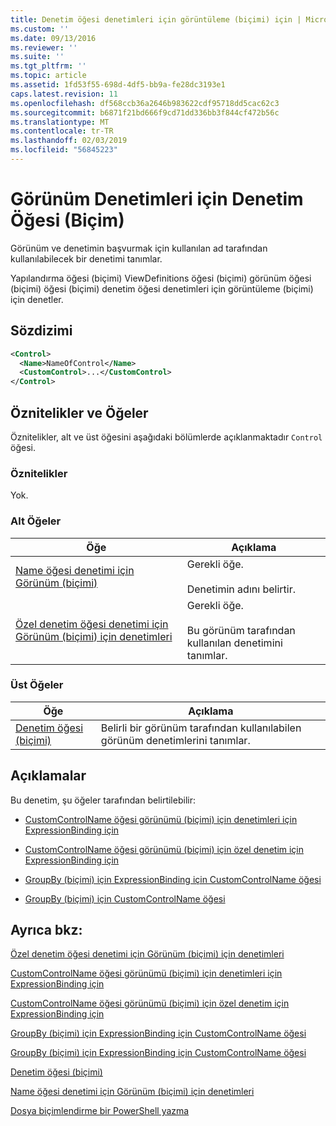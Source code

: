 ```yaml
---
title: Denetim öğesi denetimleri için görüntüleme (biçimi) için | Microsoft Docs
ms.custom: ''
ms.date: 09/13/2016
ms.reviewer: ''
ms.suite: ''
ms.tgt_pltfrm: ''
ms.topic: article
ms.assetid: 1fd53f55-698d-4df5-bb9a-fe28dc3193e1
caps.latest.revision: 11
ms.openlocfilehash: df568ccb36a2646b983622cdf95718dd5cac62c3
ms.sourcegitcommit: b6871f21bd666f9cd71dd336bb3f844cf472b56c
ms.translationtype: MT
ms.contentlocale: tr-TR
ms.lasthandoff: 02/03/2019
ms.locfileid: "56845223"
---
```

# <a name="control-element-for-controls-for-view--format"></a>Görünüm Denetimleri için Denetim Öğesi (Biçim)

Görünüm ve denetimin başvurmak için kullanılan ad tarafından kullanılabilecek bir denetimi tanımlar.

Yapılandırma öğesi (biçimi) ViewDefinitions öğesi (biçimi) görünüm öğesi (biçimi) öğesi (biçimi) denetim öğesi denetimleri için görüntüleme (biçimi) için denetler.

## <a name="syntax"></a>Sözdizimi

```xml
<Control>
  <Name>NameOfControl</Name>
  <CustomControl>...</CustomControl>
</Control>
```

## <a name="attributes-and-elements"></a>Öznitelikler ve Öğeler

Öznitelikler, alt ve üst öğesini aşağıdaki bölümlerde açıklanmaktadır `Control` öğesi.

### <a name="attributes"></a>Öznitelikler

Yok.

### <a name="child-elements"></a>Alt Öğeler

|Öğe|Açıklama|
|-------------|-----------------|
|[Name öğesi denetimi için Görünüm (biçimi)](./name-element-for-control-for-controls-for-view-format.md)|Gerekli öğe.<br /><br /> Denetimin adını belirtir.|
|[Özel denetim öğesi denetimi için Görünüm (biçimi) için denetimleri](./customcontrol-element-for-control-for-controls-for-view-format.md)|Gerekli öğe.<br /><br /> Bu görünüm tarafından kullanılan denetimini tanımlar.|

### <a name="parent-elements"></a>Üst Öğeler

|Öğe|Açıklama|
|-------------|-----------------|
|[Denetim öğesi (biçimi)](./controls-element-for-view-format.md)|Belirli bir görünüm tarafından kullanılabilen görünüm denetimlerini tanımlar.|

## <a name="remarks"></a>Açıklamalar

Bu denetim, şu öğeler tarafından belirtilebilir:

- [CustomControlName öğesi görünümü (biçimi) için denetimleri için ExpressionBinding için](./customcontrolname-element-for-expressionbinding-for-controls-for-view-format.md)

- [CustomControlName öğesi görünümü (biçimi) için özel denetim için ExpressionBinding için](./customcontrolname-element-for-expressionbinding-for-customcontrol-for-view-format.md)

- [GroupBy (biçimi) için ExpressionBinding için CustomControlName öğesi](./customcontrolname-element-for-expressionbinding-for-groupby-format.md)

- [GroupBy (biçimi) için CustomControlName öğesi](./customcontrolname-element-for-groupby-format.md)

## <a name="see-also"></a>Ayrıca bkz:

[Özel denetim öğesi denetimi için Görünüm (biçimi) için denetimleri](./customcontrol-element-for-control-for-controls-for-view-format.md)

[CustomControlName öğesi görünümü (biçimi) için denetimleri için ExpressionBinding için](./customcontrolname-element-for-expressionbinding-for-controls-for-view-format.md)

[CustomControlName öğesi görünümü (biçimi) için özel denetim için ExpressionBinding için](./customcontrolname-element-for-expressionbinding-for-customcontrol-for-view-format.md)

[GroupBy (biçimi) için ExpressionBinding için CustomControlName öğesi](./customcontrolname-element-for-expressionbinding-for-groupby-format.md)

[GroupBy (biçimi) için ExpressionBinding için CustomControlName öğesi](./customcontrolname-element-for-expressionbinding-for-groupby-format.md)

[Denetim öğesi (biçimi)](./controls-element-for-view-format.md)

[Name öğesi denetimi için Görünüm (biçimi) için denetimleri](./name-element-for-control-for-controls-for-view-format.md)

[Dosya biçimlendirme bir PowerShell yazma](./writing-a-powershell-formatting-file.md)
